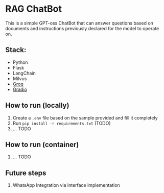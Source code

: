 # RAG ChatBot
This is a simple GPT-oss ChatBot that can answer questions based on documents and instructions previously declared for the model to operate on.

## Stack:
- Python
- Flask
- LangChain
- Milvus
- [Groq](https://groq.com/)
- [Gradio](https://www.gradio.app/)

## How to run (locally)
1. Create a `.env` file based on the sample provided and fill it completely
2. Run `pip install -r requirements.txt` (TODO)
3. ... TODO

## How to run (container)
1. ... TODO

## Future steps
1. WhatsApp Integration via interface implementation